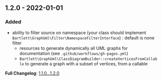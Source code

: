 
## 1.2.0 - 2022-01-01

### Added

- ability to filter source on namespace (your class should implement `Bartlett\GraphUml\Filter\NamespaceFilterInterface`)
  : default is none filter
  - resources to generate dynamically all UML graphs for documentation (see `.github/workflows/gh-pages.yml`)
  - `Bartlett\GraphUml\ClassDiagramBuilder::createVerticesFromCallable` to generate a graph with a subset of vertices, from a callable

**Full Changelog**: [1.1.0...1.2.0](https://github.com/llaville/graph-uml/compare/1.1.0...1.2.0)

